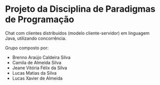 # Projeto da Disciplina de Paradigmas de Programação
Chat com clientes distribuídos (modelo cliente-servidor) em linguagem Java, utilizando concorrência.

Grupo composto por:
- Brenno Araújo Caldeira Silva
- Camila de Almeida Silva
- Jeane Vitória Félix da Silva
- Lucas Matias da Silva
- Lucas Xavier de Almeida

